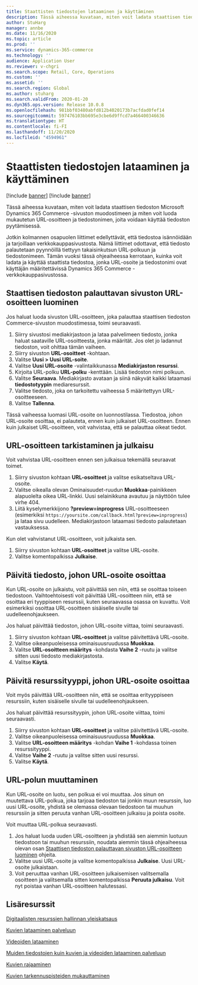 ```yaml
---
title: Staattisten tiedostojen lataaminen ja käyttäminen
description: Tässä aiheessa kuvataan, miten voit ladata staattisen tiedoston Microsoft Dynamics 365 Commerce -sivuston muodostimeen ja miten voit luoda mukautetun URL-osoitteen ja tiedostonimen, joita voidaan käyttää tiedoston pyytämisessä.
author: StuHarg
manager: annbe
ms.date: 11/16/2020
ms.topic: article
ms.prod: ''
ms.service: dynamics-365-commerce
ms.technology: ''
audience: Application User
ms.reviewer: v-chgri
ms.search.scope: Retail, Core, Operations
ms.custom: ''
ms.assetid: ''
ms.search.region: Global
ms.author: stuharg
ms.search.validFrom: 2020-01-20
ms.dyn365.ops.version: Release 10.0.8
ms.openlocfilehash: 981bbf03480abfd812b4020173b7acfdad0fef14
ms.sourcegitcommit: 597476103bb695e3cbe6d9ffcd7a466400346636
ms.translationtype: HT
ms.contentlocale: fi-FI
ms.lasthandoff: 11/20/2020
ms.locfileid: "4594961"
---
```

# <a name="upload-and-serve-static-files"></a>Staattisten tiedostojen lataaminen ja käyttäminen

[!include [banner](../includes/banner.md)]
[!include [banner](includes/preview-banner.md)]

Tässä aiheessa kuvataan, miten voit ladata staattisen tiedoston Microsoft Dynamics 365 Commerce -sivuston muodostimeen ja miten voit luoda mukautetun URL-osoitteen ja tiedostonimen, joita voidaan käyttää tiedoston pyytämisessä.

Jotkin kolmannen osapuolen liittimet edellyttävät, että tiedostoa isännöidään ja tarjoillaan verkkokauppasivustosta. Nämä liittimet odottavat, että tiedosto palautetaan pyynnöillä tiettyyn takaisinkutsun URL-polkuun ja tiedostonimeen. Tämän vuoksi tässä ohjeaiheessa kerrotaan, kuinka voit ladata ja käyttää staattista tiedostoa, jonka URL-osoite ja tiedostonimi ovat käyttäjän määritettävissä Dynamics 365 Commerce -verkkokauppasivustossa.

## <a name="create-a-site-url-that-returns-a-static-file"></a>Staattisen tiedoston palauttavan sivuston URL-osoitteen luominen

Jos haluat luoda sivuston URL-osoitteen, joka palauttaa staattisen tiedoston Commerce-sivuston muodostimessa, toimi seuraavasti.

1. Siirry sivustosi mediakirjastoon ja lataa palvelimeen tiedosto, jonka haluat saataville URL-osoitteesta, jonka määrität. Jos olet jo ladannut tiedoston, voit ohittaa tämän vaiheen.
1. Siirry sivuston **URL-osoitteet** -kohtaan.
1. Valitse **Uusi \> Uusi URL-soite**.
1. Valitse **Uusi URL-osoite** -valintaikkunassa **Mediakirjaston resurssi**.
1. Kirjoita URL-polku **URL-polku** -kenttään. Lisää tiedoston nimi polkuun.
1. Valitse **Seuraava**. Mediakirjasto avataan ja siinä näkyvät kaikki lataamasi **tiedostotyypin** mediaresurssit.
1. Valitse tiedosto, joka on tarkoitettu vaiheessa 5 määritettyyn URL-osoitteeseen.
1. Valitse **Tallenna**.

Tässä vaiheessa luomasi URL-osoite on luonnostilassa. Tiedostoa, johon URL-osoite osoittaa, ei palauteta, ennen kuin julkaiset URL-osoitteen. Ennen kuin julkaiset URL-osoitteen, voit vahvistaa, että se palauttaa oikeat tiedot.

## <a name="validate-and-publish-a-url"></a>URL-osoitteen tarkistaminen ja julkaisu

Voit vahvistaa URL-osoitteen ennen sen julkaisua tekemällä seuraavat toimet.

1. Siirry sivuston kohtaan **URL-osoitteet** ja valitse esikatseltava URL-osoite.
2. Valitse oikealla olevan Ominaisuudet-ruudun **Muokkaa**-painikkeen alapuolelta oikea URL-linkki. Uusi selainikkuna avautuu ja näyttöön tulee virhe 404.
3. Liitä kyselymerkkijono **?preview=inprogress** URL-osoitteeseen (esimerkiksi `https://yoursite.com/callback.html?preview=inprogress`) ja lataa sivu uudelleen. Mediakirjastoon lataamasi tiedosto palautetaan vastauksessa.

Kun olet vahvistanut URL-osoitteen, voit julkaista sen.

1. Siirry sivuston kohtaan **URL-osoitteet** ja valitse URL-osoite.
2. Valitse komentopalkissa **Julkaise**.

## <a name="update-the-file-that-a-url-points-to"></a>Päivitä tiedosto, johon URL-osoite osoittaa

Kun URL-osoite on julkaistu, voit päivittää sen niin, että se osoittaa toiseen tiedostoon. Vaihtoehtoisesti voit päivittää URL-osoitteen niin, että se osoittaa eri tyyppiseen resurssii, kuten seuraavassa osassa on kuvattu. Voit esimerkiksi osoittaa URL-osoitteen sisäiselle sivulle tai uudelleenohjaukseen.

Jos haluat päivittää tiedoston, johon URL-osoite viittaa, toimi seuraavasti.

1. Siirry sivuston kohtaan **URL-osoitteet** ja valitse päivitettävä URL-osoite.
1. Valitse oikeanpuoleisessa ominaisuusruudussa **Muokkaa**.
1. Valitse **URL-osoitteen määritys** -kohdasta **Vaihe 2** -ruutu ja valitse sitten uusi tiedosto mediakirjastosta.
1. Valitse **Käytä**.

## <a name="update-the-asset-type-that-a-url-points-to"></a>Päivitä resurssityyppi, johon URL-osoite osoittaa

Voit myös päivittää URL-osoitteen niin, että se osoittaa erityyppiseen resurssiin, kuten sisäiselle sivulle tai uudelleenohjaukseen.

Jos haluat päivittää resurssityypin, johon URL-osoite viittaa, toimi seuraavasti.

1. Siirry sivuston kohtaan **URL-osoitteet** ja valitse päivitettävä URL-osoite.
1. Valitse oikeanpuoleisessa ominaisuusruudussa **Muokkaa**.
1. Valitse **URL-osoitteen määritys** -kohdan **Vaihe 1** -kohdassa toinen resurssityyppi.
1. Valitse **Vaihe 2** -ruutu ja valitse sitten uusi resurssi.
1. Valitse **Käytä**.

## <a name="change-the-url-path"></a>URL-polun muuttaminen

Kun URL-osoite on luotu, sen polkua ei voi muuttaa. Jos sinun on muutettava URL-polkua, joka tarjoaa tiedoston tai jonkin muun resurssin, luo uusi URL-osoite, yhdistä se olemassa olevaan tiedostoon tai muuhun resurssiin ja sitten peruuta vanhan URL-osoitteen julkaisu ja poista osoite.

Voit muuttaa URL-polkua seuraavasti.

1. Jos haluat luoda uuden URL-osoitteen ja yhdistää sen aiemmin luotuun tiedostoon tai muuhun resurssiin, noudata aiemmin tässä ohjeaiheessa olevan osan [Staattisen tiedoston palauttavan sivuston URL-osoitteen luominen](#create-a-site-url-that-returns-a-static-file) ohjeita.
1. Valitse uusi URL-osoite ja valitse komentopalkissa **Julkaise**. Uusi URL-osoite julkaistaan.
1. Voit peruuttaa vanhan URL-osoitteen julkaisemisen valitsemalla osoitteen ja valitsemalla sitten komentopalkissa **Peruuta julkaisu**. Voit nyt poistaa vanhan URL-osoitteen halutessasi.

## <a name="additional-resources"></a>Lisäresurssit

[Digitaalisten resurssien hallinnan yleiskatsaus](dam-overview.md)

[Kuvien lataaminen palveluun](dam-upload-images.md)

[Videoiden lataaminen](dam-upload-video.md)

[Muiden tiedostojen kuin kuvien ja videoiden lataaminen palveluun](dam-upload-files.md)

[Kuvien rajaaminen](dam-crop-images.md)

[Kuvien tarkennuspisteiden mukauttaminen](dam-custom-focal-point.md)
